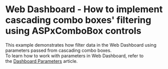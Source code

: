 # Web Dashboard - How to implement cascading combo boxes' filtering using ASPxComboBox controls


<p>This example demonstrates how filter data in the Web Dashboard using parameters passed from cascading combo boxes.<br>To learn how to work with parameters in Web Dashboard, refer to the <a href="https://documentation.devexpress.com/#Dashboard/CustomDocument117062">Dashboard Parameters</a> article.</p>

<br/>


